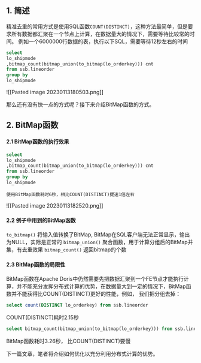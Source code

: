 ## 1. 简述

精准去重的常用方式是使用SQL函数`COUNT(DISTINCT)`，这种方法最简单，但是要求所有数据都汇聚在一个节点上计算，在数据量大的情况下，需要等待比较常的时间。
例如一个6000000行数据的表，执行以下SQL，需要等待12秒左右的时间
```sql
select 
lo_shipmode
,bitmap_count(bitmap_union(to_bitmap(lo_orderkey))) cnt
from ssb.lineorder 
group by 
lo_shipmode
```

![[Pasted image 20230113180503.png]]

那么还有没有快一点的方式呢？接下来介绍BitMap函数的方式。


## 2. BitMap函数

#### 2.1 BitMap函数的执行效果

```sql
select 
lo_shipmode
,bitmap_count(bitmap_union(to_bitmap(lo_orderkey))) cnt
from ssb.lineorder 
group by 
lo_shipmode
```

`使用BitMap函数耗时6秒，相比COUNT(DISTINCT)提速1倍左右`

![[Pasted image 20230113182520.png]]


#### 2.2 例子中用到的BitMap函数

`to_bitmap()` 将输入值转换了BitMap, BitMap在SQL客户端无法正常显示，输出为NULL，实际是正常的
`bitmap_union()` 聚合函数，用于计算分组后的BitMap并集，有去重效果
`bitmap_count()` 返回bitmap的个数

#### 2.3 BitMap函数的局限性

BitMap函数在Apache Doris中仍然需要先把数据汇聚到一个FE节点才能执行计算，并不能充分发挥分布式计算的优势，在数据量大到一定的情况下，BitMap函数并不能获得比COUNT(DISTINCT)更好的性能，例如， 我们把分组去掉：

```sql
select count(DISTINCT lo_orderkey) from ssb.lineorder
```
COUNT(DISTINCT)耗时2.15秒

```sql
select bitmap_count(bitmap_union(to_bitmap(lo_orderkey))) from ssb.lineorder
```
BitMap函数耗时3.26秒， 比COUNT(DISTINCT)要慢

下一篇文章，笔者将介绍如何优化以充分利用分布式计算的优势。



